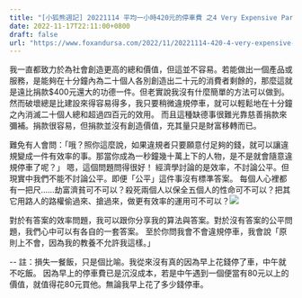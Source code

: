 ```yaml
---
title: "[小狐熊週記] 20221114 平均一小時420元的停車費 之4 Very Expensive Parking Fees -4"
date: 2022-11-17T22:11:00+0800
draft: false
url: "https://www.foxandursa.com/2022/11/20221114-420-4-very-expensive-parking.html"
---
```


我一直都致力於為社會創造更高的總和價值，但這並不容易。若能做出一個產品或服務，是能夠在十分鐘內為二十個人各別創造出二十元的消費者剩餘的，那麼這就是遠比捐款$400元還大的功德一件。但老實說我沒有什麼簡單的方法可以做到。然而破壞總是比建設來得容易得多，我只要稍微違規停車，就可以輕鬆地在十分鐘之內消滅二十個人總和超過四百元的效用。
而且這種缺德事很難光靠慈善捐款來彌補。捐款很容易，但捐款並沒有創造價值，充其量只是財富移轉而已。

難免有人會問：「哦？照你這麼說，如果違規者只要願意付足夠的錢，就可以讓違規變成一件有效率的事。那當你成為一秒鐘幾十萬上下的人物，是不是就會隨意違規停車了呢？」
嗯，這個問題問得很好！
經濟學討論的是效率，不討論公平。但現實中我們不能不討論公平。即便「公平」這件事沒有標準答案。
每個人心裡都有一把尺……劫富濟貧可不可以？殺死兩個人以保全五個人的性命可不可以？把其它用路人的路權偷過來、搶過來，做更有效率的運用可不可以？![]($https://blogger.googleusercontent.com/img/a/AVvXsEgIsZPR8fDXTwrrWFHJmmE8WAc3l9TBV9J5YLyoZhB2usIs-hmhcK90YKbIyma77haMiLCw_frJClKagsh7HHEA6GaTU0znqzvcWlkOKE1EyF6EH5MzrB-2hUNUnh9lClGTYUbVMFn7xnIbv7XLS0mELGzenL1j8LYmnL5nUPQyBxMNCnfzySypNUiu)

對於有答案的效率問題，我可以跟你分享我的算法與答案。對於沒有答案的公平問題，我們心中可以有各自的一套答案。
至於你問我會不會違規停車，我會說「原則上不會，因為我的教養不允許我這樣。」

--
註：損失一餐飯，只是個比喻。我從來沒有真的因為早上花錢停了車，中午就不吃飯。 因為早上的停車費已是沉沒成本，若是中午遇到一個便當有80元以上的價值，就值得花80元買他。無論我早上花了多少錢停車。
